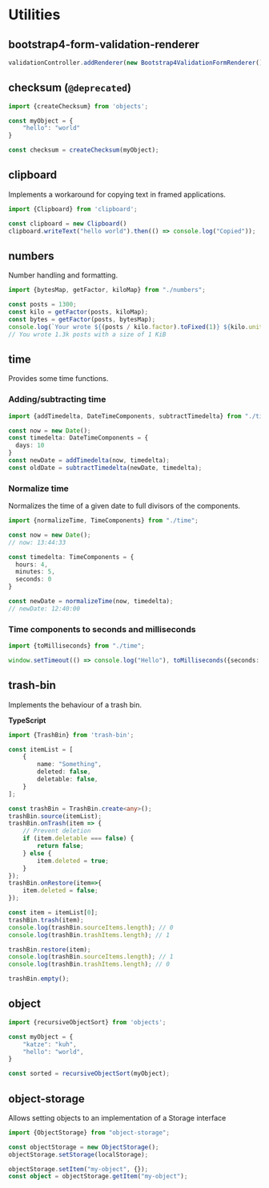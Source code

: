 # Utilities

## bootstrap4-form-validation-renderer
```typescript
validationController.addRenderer(new Bootstrap4ValidationFormRenderer());
```

## checksum (`@deprecated`)
```typescript
import {createChecksum} from 'objects';

const myObject = {
    "hello": "world"
}

const checksum = createChecksum(myObject);
```

## clipboard

Implements a workaround for copying text in framed applications.

```typescript
import {Clipboard} from 'clipboard';

const clipboard = new Clipboard()
clipboard.writeText("hello world").then(() => console.log("Copied"));
```

## numbers

Number handling and formatting.

```typescript
import {bytesMap, getFactor, kiloMap} from "./numbers";

const posts = 1300;
const kilo = getFactor(posts, kiloMap);
const bytes = getFactor(posts, bytesMap);
console.log(`Your wrote ${(posts / kilo.factor).toFixed(1)} ${kilo.unit} posts with a size of ${(posts / bytes.factor).toFixed(0)} ${bytes.unit} `);
// You wrote 1.3k posts with a size of 1 KiB
```

## time

Provides some time functions.

### Adding/subtracting time

```typescript
import {addTimedelta, DateTimeComponents, subtractTimedelta} from "./time";

const now = new Date();
const timedelta: DateTimeComponents = {
  days: 10
}
const newDate = addTimedelta(now, timedelta);
const oldDate = subtractTimedelta(newDate, timedelta);
```

### Normalize time

Normalizes the time of a given date to full divisors of the components.

```typescript
import {normalizeTime, TimeComponents} from "./time";

const now = new Date();
// now: 13:44:33

const timedelta: TimeComponents = {
  hours: 4,
  minutes: 5,
  seconds: 0
}

const newDate = normalizeTime(now, timedelta);
// newDate: 12:40:00
```

### Time components to seconds and milliseconds

```typescript
import {toMilliseconds} from "./time";

window.setTimeout(() => console.log("Hello"), toMilliseconds({seconds: 10}));
```

## trash-bin

Implements the behaviour of a trash bin.

**TypeScript**
```typescript
import {TrashBin} from 'trash-bin';

const itemList = [
    {
        name: "Something",
        deleted: false,
        deletable: false,
    }
];

const trashBin = TrashBin.create<any>();
trashBin.source(itemList);
trashBin.onTrash(item => {
    // Prevent deletion
    if (item.deletable === false) {
        return false;
    } else {
        item.deleted = true;
    }
});
trashBin.onRestore(item=>{
    item.deleted = false;
});

const item = itemList[0];
trashBin.trash(item);
console.log(trashBin.sourceItems.length); // 0
console.log(trashBin.trashItems.length); // 1

trashBin.restore(item);
console.log(trashBin.sourceItems.length); // 1
console.log(trashBin.trashItems.length); // 0

trashBin.empty();
```

## object
```typescript
import {recursiveObjectSort} from 'objects';

const myObject = {
    "katze": "kuh",
    "hello": "world",
}

const sorted = recursiveObjectSort(myObject);
```

## object-storage
Allows setting objects to an implementation of a Storage interface
```typescript
import {ObjectStorage} from "object-storage";

const objectStorage = new ObjectStorage();
objectStorage.setStorage(localStorage);

objectStorage.setItem("my-object", {});
const object = objectStorage.getItem("my-object");
```
